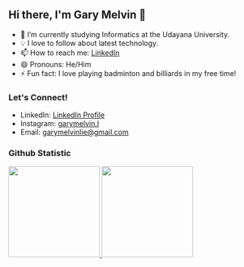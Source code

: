 ## Hi there, I'm Gary Melvin 👋
- 🌱 I’m currently studying Informatics at the Udayana University.
- 💡 I love to follow about latest technology.
- 📫 How to reach me: [LinkedIn](https://www.linkedin.com/in/gary-melvin-lie-589350281/)
- 😄 Pronouns: He/Him
- ⚡ Fun fact: I love playing badminton and billiards in my free time!

### Let's Connect!
- LinkedIn: [LinkedIn Profile](https://www.linkedin.com/in/gary-melvin-lie-589350281/)
- Instagram: [garymelvin.l](https://www.instagram.com/garymelvin.l/)
- Email: [garymelvinlie@gmail.com](mailto:garymelvinlie@gmail.com)

### Github Statistic
<p align="left">
<a href="https://github.com/garymelvin">
  <img height="180em" src="https://github-readme-stats-eight-theta.vercel.app/api?username=garymelvin&show_icons=true&theme=algolia&include_all_commits=true&count_private=true"/>
  <img height="180em" src="https://github-readme-stats-eight-theta.vercel.app/api/top-langs/?username=garymelvin&layout=compact&theme=algolia"/>
</a>
</p>

<!--
**GaryMelvin/garymelvin** is a ✨ _special_ ✨ repository because its `README.md` (this file) appears on your GitHub profile.

Here are some ideas to get you started:

- 🔭 I’m currently working on ...
- 🌱 I’m currently learning ...
- 👯 I’m looking to collaborate on ...
- 🤔 I’m looking for help with ...
- 💬 Ask me about ...
- 📫 How to reach me: ...
- 😄 Pronouns: ...
- ⚡ Fun fact: ...
-->
